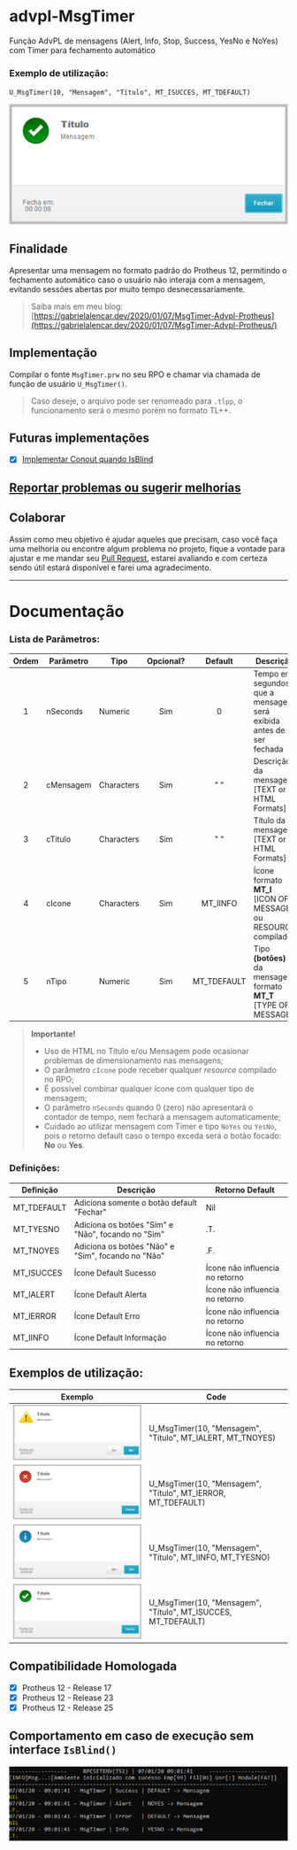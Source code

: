 # advpl-MsgTimer
Função AdvPL de mensagens (Alert, Info, Stop, Success, YesNo e NoYes) com Timer para fechamento automático

### Exemplo de utilização:

~~~xBase
U_MsgTimer(10, "Mensagem", "Título", MT_ISUCCES, MT_TDEFAULT)
~~~

![Exemplo Msg Timer](Examples/MsgTimer_Success_Default.png)

## Finalidade
Apresentar uma mensagem no formato padrão do Protheus 12, permitindo o fechamento automático caso o usuário não interaja com a mensagem, evitando sessões abertas por muito tempo desnecessariamente. 

> Saiba mais em meu blog: [https://gabrielalencar.dev/2020/01/07/MsgTimer-Advpl-Protheus](https://gabrielalencar.dev/2020/01/07/MsgTimer-Advpl-Protheus/)

## Implementação
Compilar o fonte `MsgTimer.prw` no seu RPO e chamar via chamada de função de usuário `U_MsgTimer()`.

> Caso deseje, o arquivo pode ser renomeado para `.tlpp`, o funcionamento será o mesmo porém no formato TL++.

## Futuras implementações
- [x] [Implementar Conout quando IsBlind](https://github.com/AlencarGabriel/advpl-MsgTimer/issues/1)

## [Reportar problemas ou sugerir melhorias](https://github.com/AlencarGabriel/advpl-MsgTimer/issues)

## Colaborar
Assim como meu objetivo é ajudar aqueles que precisam, caso você faça uma melhoria ou encontre algum problema no projeto, fique a vontade para ajustar e me mandar seu [Pull Request](https://github.com/AlencarGabriel/advpl-MsgTimer/pulls), estarei avaliando e com certeza sendo útil estará disponível e farei uma agradecimento.

---

# Documentação

### Lista de Parâmetros:
  
Ordem | Parâmetro | Tipo        | Opcional?  | Default     | Descrição
:----:|-----------|-------------|:----------:|:-----------:|-------------------------------
1     | nSeconds  | Numeric     | Sim        | 0           | Tempo em segundos que a mensagem será exibida antes de ser fechada
2     | cMensagem | Characters  | Sim        | " "         | Descrição da mensagem [TEXT or HTML Formats]
3     | cTitulo   | Characters  | Sim        | " "         | Título da mensagem [TEXT or HTML Formats]
4     | cIcone    | Characters  | Sim        | MT_IINFO    | Ícone formato **MT_I** [ICON OF MESSAGE] ou RESOURCE compilados
5     | nTipo     | Numeric     | Sim        | MT_TDEFAULT | Tipo **(botões)** da mensagem formato **MT_T** [TYPE OF MESSAGE]

> **Importante!**
> - Uso de HTML no Título e/ou Mensagem pode ocasionar problemas de dimensionamento nas mensagens;
> - O parâmetro `cIcone` pode receber qualquer *resource* compilado no RPO;
> - É possível combinar qualquer ícone com qualquer tipo de mensagem;
> - O parâmetro `nSeconds` quando 0 (zero) não apresentará o contador de tempo, nem fechará a mensagem automaticamente;
> - Cuidado ao utilizar mensagem com Timer e tipo `NoYes` ou `YesNo`, pois o retorno default caso o tempo exceda será o botão focado: **No** ou **Yes**. 

### Definições:

Definição   | Descrição                                            | Retorno Default
------------|------------------------------------------------------|---------------------
MT_TDEFAULT | Adiciona somente o botão default "Fechar"            | Nil
MT_TYESNO   | Adiciona os botões "Sim" e "Não", focando no "Sim"   | .T.
MT_TNOYES   | Adiciona os botões "Não" e "Sim", focando no "Não"   | .F.
MT_ISUCCES  | Ícone Default Sucesso                                | Ícone não influencia no retorno
MT_IALERT   | Ícone Default Alerta                                 | Ícone não influencia no retorno
MT_IERROR   | Ícone Default Erro                                   | Ícone não influencia no retorno
MT_IINFO    | Ícone Default Informação                             | Ícone não influencia no retorno

## Exemplos de utilização:

Exemplo | Code
--------|-------------
![MsgTimer Alert NoYes](Examples/MsgTimer_Alert_NoYes.png)          | U_MsgTimer(10, "Mensagem", "Título", MT_IALERT, MT_TNOYES)
![MsgTimer Error Default](Examples/MsgTimer_Error_Default.png)      | U_MsgTimer(10, "Mensagem", "Título", MT_IERROR, MT_TDEFAULT)
![MsgTimer Info YesNo](Examples/MsgTimer_Info_YesNo.png)            | U_MsgTimer(10, "Mensagem", "Título", MT_IINFO, MT_TYESNO)
![MsgTimer Success Default](Examples/MsgTimer_Success_Default.png)  | U_MsgTimer(10, "Mensagem", "Título", MT_ISUCCES, MT_TDEFAULT)

## Compatibilidade Homologada

- [x] Protheus 12 - Release 17
- [x] Protheus 12 - Release 23
- [x] Protheus 12 - Release 25

## Comportamento em caso de execução sem interface `IsBlind()`

![MsgTimer sem interface](Examples/Console_IsBlind.png)
